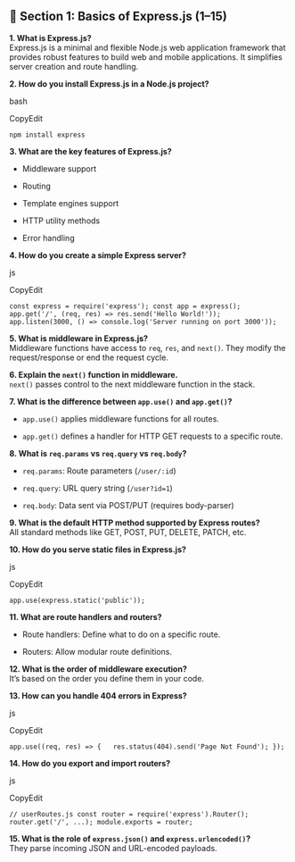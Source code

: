 ## 🔹 Section 1: Basics of Express.js (1–15)

**1. What is Express.js?**  
Express.js is a minimal and flexible Node.js web application framework that provides robust features to build web and mobile applications. It simplifies server creation and route handling.

**2. How do you install Express.js in a Node.js project?**

bash

CopyEdit

`npm install express`

**3. What are the key features of Express.js?**

- Middleware support
    
- Routing
    
- Template engines support
    
- HTTP utility methods
    
- Error handling
    

**4. How do you create a simple Express server?**

js

CopyEdit

`const express = require('express'); const app = express();  app.get('/', (req, res) => res.send('Hello World!'));  app.listen(3000, () => console.log('Server running on port 3000'));`

**5. What is middleware in Express.js?**  
Middleware functions have access to `req`, `res`, and `next()`. They modify the request/response or end the request cycle.

**6. Explain the `next()` function in middleware.**  
`next()` passes control to the next middleware function in the stack.

**7. What is the difference between `app.use()` and `app.get()`?**

- `app.use()` applies middleware functions for all routes.
    
- `app.get()` defines a handler for HTTP GET requests to a specific route.
    

**8. What is `req.params` vs `req.query` vs `req.body`?**

- `req.params`: Route parameters (`/user/:id`)
    
- `req.query`: URL query string (`/user?id=1`)
    
- `req.body`: Data sent via POST/PUT (requires body-parser)
    

**9. What is the default HTTP method supported by Express routes?**  
All standard methods like GET, POST, PUT, DELETE, PATCH, etc.

**10. How do you serve static files in Express.js?**

js

CopyEdit

`app.use(express.static('public'));`

**11. What are route handlers and routers?**

- Route handlers: Define what to do on a specific route.
    
- Routers: Allow modular route definitions.
    

**12. What is the order of middleware execution?**  
It’s based on the order you define them in your code.

**13. How can you handle 404 errors in Express?**

js

CopyEdit

`app.use((req, res) => {   res.status(404).send('Page Not Found'); });`

**14. How do you export and import routers?**

js

CopyEdit

`// userRoutes.js const router = require('express').Router(); router.get('/', ...); module.exports = router;`

**15. What is the role of `express.json()` and `express.urlencoded()`?**  
They parse incoming JSON and URL-encoded payloads.